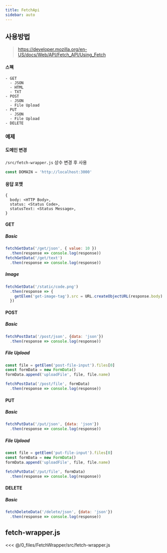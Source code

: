 ```yaml
---
title: FetchApi
sidebar: auto
---
```


## 사용방법
> https://developer.mozilla.org/en-US/docs/Web/API/Fetch_API/Using_Fetch

#### 스펙
```
- GET
  - JSON
  - HTML
  - TXT
- POST
  - JSON
  - File Upload
- PUT
  - JSON
  - File Upload
- DELETE
```

### 예제
#### 도메인 변경
`/src/fetch-wrapper.js` 상수 변경 후 사용
```js
const DOMAIN = 'http://localhost:3000'
```

#### 응답 포맷
```
{
  body: <HTTP Body>,
  status: <Status Code>,
  statusText: <Status Message>, 
}
```

#### GET
##### Basic
```js
fetchGetData('/get/json', { value: 10 })
  .then(response => console.log(response))
fetchGetData('/get/text')
  .then(response => console.log(response))
```

##### Image
```js
fetchGetData('/static/code.png')
  .then(response => {
    getElem('get-image-tag').src = URL.createObjectURL(response.body)
  })
```

#### POST
##### Basic
```js
fetchPostData('/post/json', {data: 'json'})
  .then(response => console.log(response))
```

##### File Upload
```js
const file = getElem('post-file-input').files[0]
const formData = new FormData()
formData.append('uploadFile', file, file.name)

fetchPostData('/post/file', formData)
  .then(response => console.log(response))
```

#### PUT
##### Basic
```js
fetchPutData('/put/json', {data: 'json'})
  .then(response => console.log(response))
```

##### File Upload
```js
const file = getElem('put-file-input').files[0]
const formData = new FormData()
formData.append('uploadFile', file, file.name)

fetchPutData('/put/file', formData)
  .then(response => console.log(response))
```

#### DELETE
##### Basic
```js
fetchDeleteData('/delete/json', {data: 'json'})
  .then(response => console.log(response))
```

## fetch-wrapper.js
<<< @/0_files/FetchWrapper/src/fetch-wrapper.js
